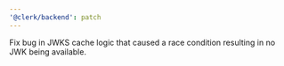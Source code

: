 ```yaml
---
'@clerk/backend': patch
---
```


Fix bug in JWKS cache logic that caused a race condition resulting in no JWK being available.
